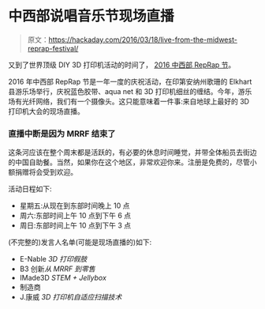 # 中西部说唱音乐节现场直播

> 原文：<https://hackaday.com/2016/03/18/live-from-the-midwest-reprap-festival/>

又到了世界顶级 DIY 3D 打印机活动的时间了， [2016 中西部 RepRap 节](http://midwestreprapfest.org/)。

2016 年中西部 RepRap 节是一年一度的庆祝活动，在印第安纳州歌珊的 Elkhart 县游乐场举行，庆祝蓝色胶带、aqua net 和 3D 打印机细丝的缠结。今年，游乐场有光纤网络，我们有一个摄像头。这只能意味着一件事:来自地球上最好的 3D 打印机大会的现场直播。

### 直播中断是因为 MRRF 结束了

这条河应该在整个周末都是活跃的，有必要的休息时间睡觉，并带全体船员去街边的中国自助餐。当然，如果你在这个地区，非常欢迎你来。注册是免费的，尽管小额捐赠将会受到欢迎。

活动日程如下:

*   星期五:从现在到东部时间晚上 10 点
*   周六:东部时间上午 10 点到下午 6 点
*   周日:东部时间上午 10 点到下午 3 点

(不完整的)发言人名单(可能是现场直播的)如下:

*   E-Nable *3D 打印假肢*
*   B3 创新*从 MRRF 到零售*
*   IMade3D *STEM + Jellybox*
*   制造商
*   J.康威 *3D 打印机自适应扫描技术*